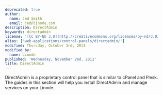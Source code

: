 ```yaml
---
deprecated: true
author:
  name: Jed Smith
  email: jed@linode.com
description: DirectAdmin
keywords: directadmin
license: '[CC BY-ND 3.0](http://creativecommons.org/licenses/by-nd/3.0/us/)'
alias: ['web-applications/control-panels/directadmin/']
modified: Thursday, October 3rd, 2013
modified_by:
  name: Linode
published: 'Wednesday, November 2nd, 2011'
title: DirectAdmin
---
```




DirectAdmin is a proprietary control panel that is similar to cPanel and Plesk. The guides in this section will help you install DirectAdmin and manage services on your Linode.



